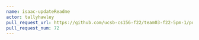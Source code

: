 ```yaml
---
name: isaac-updateReadme
actor: tallyhawley
pull_request_url: https://github.com/ucsb-cs156-f22/team03-f22-5pm-1/pull/72
pull_request_num: 72
---
```

